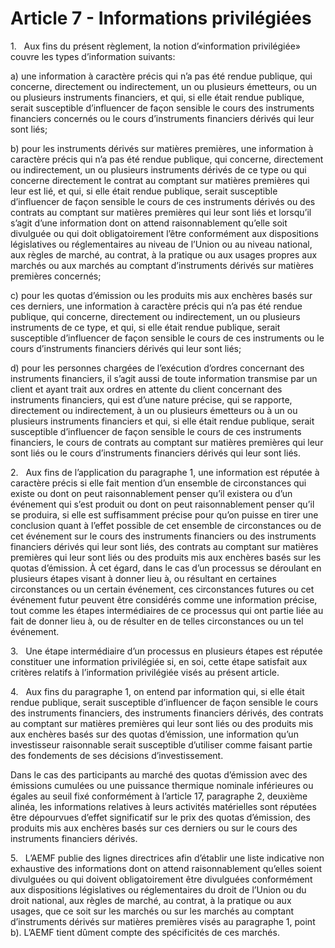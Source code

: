 # Article 7 - Informations privilégiées


1.   Aux fins du présent règlement, la notion d’«information privilégiée» couvre les types d’information suivants:

a) une information à caractère précis qui n’a pas été rendue publique, qui concerne, directement ou indirectement, un ou plusieurs émetteurs, ou un ou plusieurs instruments financiers, et qui, si elle était rendue publique, serait susceptible d’influencer de façon sensible le cours des instruments financiers concernés ou le cours d’instruments financiers dérivés qui leur sont liés;

b) pour les instruments dérivés sur matières premières, une information à caractère précis qui n’a pas été rendue publique, qui concerne, directement ou indirectement, un ou plusieurs instruments dérivés de ce type ou qui concerne directement le contrat au comptant sur matières premières qui leur est lié, et qui, si elle était rendue publique, serait susceptible d’influencer de façon sensible le cours de ces instruments dérivés ou des contrats au comptant sur matières premières qui leur sont liés et lorsqu’il s’agit d’une information dont on attend raisonnablement qu’elle soit divulguée ou qui doit obligatoirement l’être conformément aux dispositions législatives ou réglementaires au niveau de l’Union ou au niveau national, aux règles de marché, au contrat, à la pratique ou aux usages propres aux marchés ou aux marchés au comptant d’instruments dérivés sur matières premières concernés;

c) pour les quotas d’émission ou les produits mis aux enchères basés sur ces derniers, une information à caractère précis qui n’a pas été rendue publique, qui concerne, directement ou indirectement, un ou plusieurs instruments de ce type, et qui, si elle était rendue publique, serait susceptible d’influencer de façon sensible le cours de ces instruments ou le cours d’instruments financiers dérivés qui leur sont liés;

d) pour les personnes chargées de l’exécution d’ordres concernant des instruments financiers, il s’agit aussi de toute information transmise par un client et ayant trait aux ordres en attente du client concernant des instruments financiers, qui est d’une nature précise, qui se rapporte, directement ou indirectement, à un ou plusieurs émetteurs ou à un ou plusieurs instruments financiers et qui, si elle était rendue publique, serait susceptible d’influencer de façon sensible le cours de ces instruments financiers, le cours de contrats au comptant sur matières premières qui leur sont liés ou le cours d’instruments financiers dérivés qui leur sont liés.

2.   Aux fins de l’application du paragraphe 1, une information est réputée à caractère précis si elle fait mention d’un ensemble de circonstances qui existe ou dont on peut raisonnablement penser qu’il existera ou d’un événement qui s’est produit ou dont on peut raisonnablement penser qu’il se produira, si elle est suffisamment précise pour qu’on puisse en tirer une conclusion quant à l’effet possible de cet ensemble de circonstances ou de cet événement sur le cours des instruments financiers ou des instruments financiers dérivés qui leur sont liés, des contrats au comptant sur matières premières qui leur sont liés ou des produits mis aux enchères basés sur les quotas d’émission. À cet égard, dans le cas d’un processus se déroulant en plusieurs étapes visant à donner lieu à, ou résultant en certaines circonstances ou un certain événement, ces circonstances futures ou cet événement futur peuvent être considérés comme une information précise, tout comme les étapes intermédiaires de ce processus qui ont partie liée au fait de donner lieu à, ou de résulter en de telles circonstances ou un tel événement.

3.   Une étape intermédiaire d’un processus en plusieurs étapes est réputée constituer une information privilégiée si, en soi, cette étape satisfait aux critères relatifs à l’information privilégiée visés au présent article.

4.   Aux fins du paragraphe 1, on entend par information qui, si elle était rendue publique, serait susceptible d’influencer de façon sensible le cours des instruments financiers, des instruments financiers dérivés, des contrats au comptant sur matières premières qui leur sont liés ou des produits mis aux enchères basés sur des quotas d’émission, une information qu’un investisseur raisonnable serait susceptible d’utiliser comme faisant partie des fondements de ses décisions d’investissement.

Dans le cas des participants au marché des quotas d’émission avec des émissions cumulées ou une puissance thermique nominale inférieures ou égales au seuil fixé conformément à l’article 17, paragraphe 2, deuxième alinéa, les informations relatives à leurs activités matérielles sont réputées être dépourvues d’effet significatif sur le prix des quotas d’émission, des produits mis aux enchères basés sur ces derniers ou sur le cours des instruments financiers dérivés.

5.   L’AEMF publie des lignes directrices afin d’établir une liste indicative non exhaustive des informations dont on attend raisonnablement qu’elles soient divulguées ou qui doivent obligatoirement être divulguées conformément aux dispositions législatives ou réglementaires du droit de l’Union ou du droit national, aux règles de marché, au contrat, à la pratique ou aux usages, que ce soit sur les marchés ou sur les marchés au comptant d’instruments dérivés sur matières premières visés au paragraphe 1, point b). L’AEMF tient dûment compte des spécificités de ces marchés.
